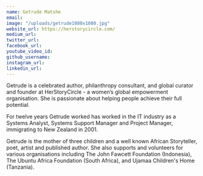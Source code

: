 ```yaml
---
name: Getrude Matshe
email: 
image: "/uploads/getrude1080x1080.jpg"
website_url: https://herstorycircle.com/
medium_url: 
twitter_url: 
facebook_url: 
youtube_video_id: 
github_username: 
instagram_url: 
linkedin_url: 
---
```


Getrude is a celebrated author, philanthropy consultant, and global curator and founder at HerStoryCircle - a women’s global empowerment organisation. She is passionate about helping people achieve their full potential.

For twelve years Getrude worked has worked in the IT industry as a Systems Analyst, Systems Support Manager and Project Manager, immigrating to New Zealand in 2001.

Getrude is the mother of three children and a well known African Storyteller, poet, artist and published author. She also supports and volunteers for various organisations including The John Fawcett Foundation (Indonesia), The Ubuntu Africa Foundation (South Africa), and Ujamaa Children's Home (Tanzania).
